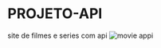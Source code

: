 # PROJETO-API
site de filmes e series com api
![movie appi](https://user-images.githubusercontent.com/99758327/214411859-896438b7-8eec-4fbd-bc17-558655e7643f.png)
